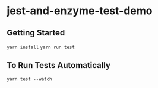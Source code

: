 # jest-and-enzyme-test-demo
## Getting Started
`yarn install` 
`yarn run test`
## To Run Tests Automatically
`yarn test --watch`
